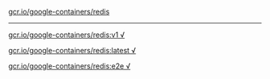 [gcr.io/google-containers/redis](https://hub.docker.com/r/anjia0532/redis/tags/) 

----
[gcr.io/google-containers/redis:v1 √](https://hub.docker.com/r/anjia0532/redis/tags/)

[gcr.io/google-containers/redis:latest √](https://hub.docker.com/r/anjia0532/redis/tags/)

[gcr.io/google-containers/redis:e2e √](https://hub.docker.com/r/anjia0532/redis/tags/)

